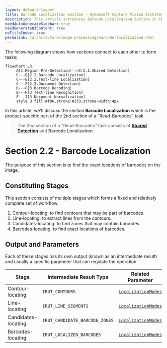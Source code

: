 ```yaml
---
layout: default-layout
title: Barcode Localization Section - Dynamsoft Capture Vision Architecture
description: This article introduces Barcode Localization Section in the Dynamsoft Capture Vision architecture.
needAutoGenerateSidebar: true
needGenerateH3Content: true
noTitleIndex: true
permalink: /architecture/image-processing/barcode-localization.html
---
```


The following diagram shows how sections connect to each other to form tasks:

```mermaid
flowchart LR;
     A[1.Region Pre-Detection]-->C[2.1.Shared Detection]
     C---D[2.2.Barcode Localization]
     C---E[2.2.Text-line Localization]
     C---F[2.2.Document Detection]
     D---G[3.Barcode Decoding]
     E---H[3.Text-line Recognition]
     F---I[3.Document Normalization]
     style D fill:#f96,stroke:#333,stroke-width:4px
```

In this article, we'll discuss the section **Barcode Localization** which is the product-specific part of the 2nd section of a "Read-Barcodes" task.

> The 2nd section of a "Read-Barcodes" task consists of [**Shared Detection**](shared-detection.md) and **Barcode Localization**.

# Section 2.2 - Barcode Localization

The purpose of this section is to find the exact locations of barcodes on the image.

## Constituting Stages

This section consists of multiple stages which forms a fixed and relatively complete set of workflow:

1. Contour-locating: to find contours that may be part of barcodes.
2. Line-locating: to extract lines from the contours.
3. Candidates-locating: to find zones that may contain barcodes.
4. Barcodes-locating: to find exact locations of barcodes.

## Output and Parameters

Each of these stages has its own output (known as an intermediate result) and usually a specific parameter that can regulate the operation:

| Stage               | Intermediate Result Type       | Related Parameter                                                                                                                                                                                                |
| ------------------- | ------------------------------ | ---------------------------------------------------------------------------------------------------------------------------------------------------------------------------------------------------------------- |
| Contour-locating    | `IRUT_CONTOURS`                | [`LocalizationModes`](../../parameters/reference/barcode-reader-task-settings/localization-modes.md) |
| Line-locating       | `IRUT_LINE_SEGMENTS`           | [`LocalizationModes`](../../parameters/reference/barcode-reader-task-settings/localization-modes.md) |
| Candidates-locating | `IRUT_CANDIDATE_BARCODE_ZONES` | [`LocalizationModes`](../../parameters/reference/barcode-reader-task-settings/localization-modes.md) |
| Barcodes-locating   | `IRUT_LOCALIZED_BARCODES`      | [`LocalizationModes`](../../parameters/reference/barcode-reader-task-settings/localization-modes.md) |